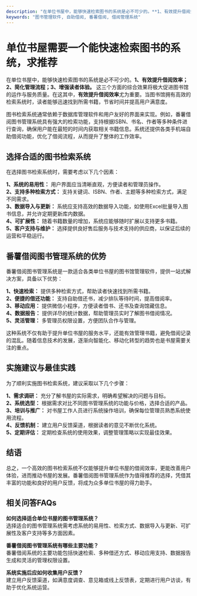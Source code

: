```yaml
---
description: "在单位书屋中，能够快速检索图书的系统是必不可少的。**1、有效提升借阅效率；2、简化管理流程；3、增强读者体验。** 这三个方面的综合效果将极大促进图书馆的运作与服务质量。在这其中，**有效提升借阅效率**尤为重要。当图书馆拥有高效的检索系统时，读者能够迅速找到所需书籍，节省时间并提高用户满意度。"
keywords: "图书管理软件, 自助借阅, 番薯借阅, 借阅管理系统"
---
```

# 单位书屋需要一个能快速检索图书的系统，求推荐

在单位书屋中，能够快速检索图书的系统是必不可少的。**1、有效提升借阅效率；2、简化管理流程；3、增强读者体验。** 这三个方面的综合效果将极大促进图书馆的运作与服务质量。在这其中，**有效提升借阅效率**尤为重要。当图书馆拥有高效的检索系统时，读者能够迅速找到所需书籍，节省时间并提高用户满意度。

图书检索系统通常依赖于数据库管理软件和用户友好的界面来实现。例如，番薯借阅图书管理系统具有强大的检索功能，支持根据ISBN、书名、作者等多种条件进行查询，确保用户能在最短的时间内获取相关书籍信息。系统还提供各类手机端自助借阅功能，优化了借阅流程，从而提升了整体的工作效率。

## 选择合适的图书检索系统

在选择图书检索系统时，需要考虑以下几个因素：

**1、系统的易用性：** 用户界面应当清晰直观，方便读者和管理员操作。  
**2、支持多种检索方式：** 支持关键词、ISBN、作者、主题等多种检索方式，满足不同需求。  
**3、数据导入与更新：** 系统应支持高效的数据导入功能，如使用Excel批量导入图书信息，并允许定期更新库内数据。  
**4、可扩展性：** 随着书籍数量的增加，系统应能够随时扩展以支持更多书籍。  
**5、客户支持与维护：** 选择提供良好售后服务与技术支持的供应商，以保证后续的运营和平稳运行。

## 番薯借阅图书管理系统的优势

番薯借阅图书管理系统是一款适合各类单位书屋的图书馆管理软件，提供一站式解决方案，具备以下优势：

**1、快速检索：** 提供多种检索方式，帮助读者快速找到所需书籍。  
**2、便捷的借还功能：** 支持自助借还书，减少排队等待时间，提高借阅率。  
**3、移动应用：** 提供微信小程序，方便读者借书、还书及查询馆藏信息。  
**4、数据报告：** 提供详尽的统计数据，帮助管理员实时了解图书借阅情况。  
**5、灵活管理：** 多管理员权限设置，方便团队合作与管理。  

这种系统不仅有助于提升单位书屋的服务水平，还能有效管理书籍，避免借阅记录的混乱。随着信息技术的发展，逐渐向智能化、移动化转型的趋势也是书屋需要关注的重点。

## 实施建议与最佳实践

为了顺利实施图书检索系统，建议采取以下几个步骤：

**1、需求调研：** 充分了解书屋的实际需求，明确希望解决的问题与目标。  
**2、系统选型：** 根据需求对比不同图书管理系统的功能与价格，选择合适的产品。  
**3、培训与推广：** 对书屋工作人员进行系统操作培训，确保每位管理员熟悉系统使用流程。  
**4、反馈机制：** 建立用户反馈渠道，根据读者的意见不断优化系统。  
**5、定期评估：** 定期检查系统的使用效果，调整管理策略以实现最佳效果。

## 结语

总之，一个高效的图书检索系统不仅能够提升单位书屋的借阅效率，更能改善用户体验，进而推动书屋的发展。番薯借阅图书管理系统作为值得推荐的选择，凭借其丰富的功能和良好的用户反馈，将成为众多单位书屋的得力助手。

## 相关问答FAQs

**如何选择适合单位书屋的图书管理系统？**  
选择适合的图书管理系统需考虑系统的易用性、检索方式、数据导入与更新、可扩展性及客户支持等多方面因素。

**番薯借阅图书管理系统有哪些主要功能？**  
番薯借阅系统的主要功能包括快速检索、多种借还方式、移动应用支持、数据报告生成和灵活的管理权限设置。

**系统实施后应如何收集用户反馈？**  
建立用户反馈渠道，如满意度调查、意见箱或线上反馈表，定期进行用户访谈，有助于优化系统运营。
